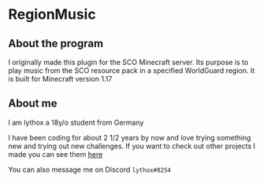 # RegionMusic

## About the program

I originally made this plugin for the SCO Minecraft server. Its purpose is to play music from the SCO resource pack in a specified WorldGuard region. It is built for Minecraft version 1.17

## About me

I am lythox a 18y/o student from Germany

I have been coding for about 2 1/2 years by now and love trying something new and trying out new challenges. If you want to check out other projects I made you can see them [here](github.com/lythoxx 'My GitHub')

You can also message me on Discord `lythox#8254`
